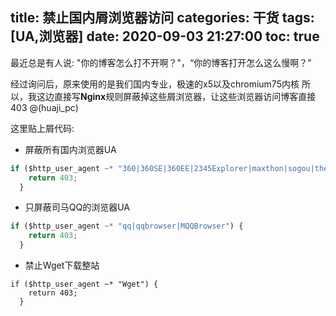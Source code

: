 title: 禁止国内屑浏览器访问
categories: 干货
tags: [UA,浏览器]
date: 2020-09-03 21:27:00
toc: true
---
最近总是有人说:
"你的博客怎么打不开啊？"，“你的博客打开怎么这么慢啊？”
<!-- more -->
经过询问后，原来使用的是我们国内专业，极速的x5以及chromium75内核
所以，我这边直接写**Nginx**规则屏蔽掉这些屑浏览器，让这些浏览器访问博客直接403 @(huaji_pc) 

这里贴上屑代码:
- 屏蔽所有国内浏览器UA
```javascript
if ($http_user_agent ~* "360|360SE|360EE|2345Explorer|maxthon|sogou|theworld|qiyu|green|qq|qqbrowser|MQQBrowser|tt|liebao|lbbrowser|tao|taobao|coolnovo|saayaa|uc|mi|xiaomi|baidu|yandex|micromessenger|wechat|weibo|douban|suning|iqiyi|alipay|ali-ap|ali-ap-pd|ali-am|ali-tb|ali-tb-pd|ali-tm|ali-tm-pd") {
    return 403;
  }
```

- 只屏蔽司马QQ的浏览器UA
```javascript
if ($http_user_agent ~* "qq|qqbrowser|MQQBrowser") {
    return 403;
  }
```

- 禁止Wget下载整站
```
if ($http_user_agent ~* "Wget") {
    return 403;
  }
```